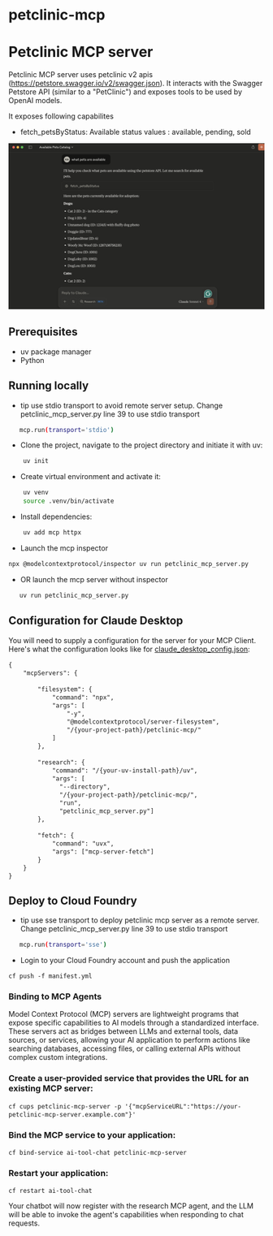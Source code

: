 # petclinic-mcp

# Petclinic MCP server
Petclinic MCP server uses petclinic v2 apis (https://petstore.swagger.io/v2/swagger.json).  It interacts with the Swagger Petstore API (similar to a "PetClinic") and exposes tools to be used by OpenAI models.

It exposes following capabilites
- fetch_petsByStatus: Available status values : available, pending, sold

![Sample](petclinic-output.png)

## Prerequisites
* uv package manager
* Python

## Running locally
* tip use stdio transport to avoid remote server setup.  Change petclinic_mcp_server.py line 39 to use stdio transport
```bash
   mcp.run(transport='stdio')
```
* Clone the project, navigate to the project directory and initiate it with uv:
```bash
    uv init
```
* Create virtual environment and activate it:
```bash
    uv venv
    source .venv/bin/activate
```
* Install dependencies:
```bash
    uv add mcp httpx
```
* Launch the mcp inspector
```bash
npx @modelcontextprotocol/inspector uv run petclinic_mcp_server.py
```
* OR launch the mcp server without inspector
```bash
   uv run petclinic_mcp_server.py
```


## Configuration for Claude Desktop

You will need to supply a configuration for the server for your MCP Client. Here's what the configuration looks like for [claude_desktop_config.json](https://modelcontextprotocol.io/quickstart/user):

```
{
    "mcpServers": {
        
        "filesystem": {
            "command": "npx",
            "args": [
                "-y",
                "@modelcontextprotocol/server-filesystem",
                "/{your-project-path}/petclinic-mcp/"
            ]
        },
        
        "research": {
            "command": "/{your-uv-install-path}/uv",
            "args": [
              "--directory",
              "/{your-project-path}/petclinic-mcp/",
              "run",
              "petclinic_mcp_server.py"]
        },
        
        "fetch": {
            "command": "uvx",
            "args": ["mcp-server-fetch"]
        }
    }
}
```

## Deploy to Cloud Foundry
* tip use sse transport to deploy petclinic mcp server as a remote server.  Change petclinic_mcp_server.py line 39 to use stdio transport
```bash
   mcp.run(transport='sse')
```
* Login to your Cloud Foundry account and push the application
```
cf push -f manifest.yml
```
### Binding to MCP Agents
Model Context Protocol (MCP) servers are lightweight programs that expose specific capabilities to AI models through a standardized interface. These servers act as bridges between LLMs and external tools, data sources, or services, allowing your AI application to perform actions like searching databases, accessing files, or calling external APIs without complex custom integrations.

### Create a user-provided service that provides the URL for an existing MCP server:
```
cf cups petclinic-mcp-server -p '{"mcpServiceURL":"https://your-petclinic-mcp-server.example.com"}'
```
### Bind the MCP service to your application:
```
cf bind-service ai-tool-chat petclinic-mcp-server
```
### Restart your application:
```
cf restart ai-tool-chat
```
Your chatbot will now register with the research MCP agent, and the LLM will be able to invoke the agent's capabilities when responding to chat requests.

